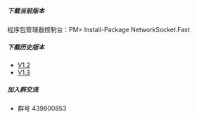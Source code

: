 ##### 下载当前版本
程序包管理器控制台：PM> Install-Package NetworkSocket.Fast

##### 下载历史版本
* [V1.2](https://www.nuget.org/packages/NetworkSocket.Fast/1.2.2)
* [V1.3](https://www.nuget.org/packages/NetworkSocket.Fast/1.3.2)


##### 加入群交流
* 群号 439800853
